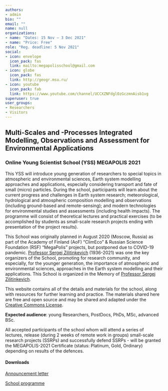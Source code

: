 ```yaml
---
authors:
- admin
bio: ""
email: ""
name: null
organizations:
- name: "Dates: 15 Nov — 3 Dec 2021"
- name: "Price: Free"
role: "Reg. deadline: 5 Nov 2021"
social:
- icon: envelope
  icon_pack: fas
  link: mailto:megapolisschool@gmail.com
- icon: globe
  icon_pack: fas
  link: http://geogr.msu.ru/
- icon: youtube
  icon_pack: fab
  link: https://www.youtube.com/channel/UCCXZNFdglOzGczmnAisb1vg
superuser: true
user_groups:
- Researchers
- Visitors
---
```


## Multi-Scales and -Processes Integrated Modelling, Observations and Assessment for Environmental Applications
### Online Young Scientist School (YSS) MEGAPOLIS 2021

This YSS will introduce young generation of researchers to special topics in atmospheric and environmental sciences, Earth system modelling approaches and applications, especially
considering transport and fate of small (micro) particles. During the school, participants will learn about the current progress and challenges in Earth system research; meteorological, hydrological and atmospheric composition modelling and observations (including ground-based and remote-sensing); and modern technologies for environmental studies and assessments (including health impacts). The programme will consist of theoretical lectures and practical exercises (to be accomplished by students as small-scale research projects ending with presentation of the project results).

This School was originally planned in August 2020 (Moscow, Russia) as part of the Academy of Finland (AoF) “ClimEco” & Russian Science Foundation (RSF) “MegaPolis” projects, but postponed due to COVID-19 pandemic. 
    [Professor Sergej Zilitinkevich](/zilitinkevich/) (1936-2021) was one the key organizers of the School, promoting for research community, and especially, for the younger generation, the importance of atmospheric and environmental sciences, approaches in the Earth system modelling and their applications.
    This School is organized in the Memory of [Professor Sergej Zilitinkevich](/zilitinkevich/).

This website contains all of the details and materials for the school, along with resources for further learning and practice. The materials shared here are free and open source and may be shared and adapted under the [Creative Commons License](https://creativecommons.org/licenses/by/4.0/).

**Expected audience**: young Researchers, PostDocs, PhDs, MSc, advanced BSc.

All accepted participants of the school whom will attend a series of lectures, release (during 2 weeks of remote work in groups) small-scale research projects (SSRPs) and successfully defend SSRPs - will be granted the MEGAPOLIS-2021 Certificate (status: Platinum, Gold, Ordinary) depending on results of the defences.

#### Downloads

<a href="/media/YSSchool_online_Nov2021_announcement_vd1.pdf" target="_blank" rel="noopener"><i class="fas fa-download"></i> Announcement letter</a>

<a href="/media/YSSchool_online_Nov2021_programme_vd1.pdf" target="_blank" rel="noopener"><i class="fas fa-download"></i> School programme </a>
  
